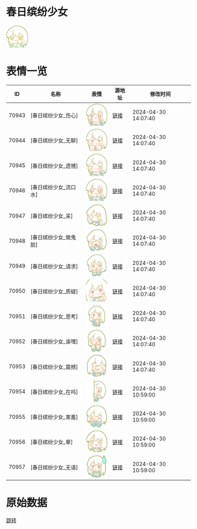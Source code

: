 # 春日缤纷少女

<img src="./cover.png" height="60" alt="cover" />

# 表情一览

|ID|名称|表情|源地址|修改时间|
|----|----|----|----|----|
|70943|[春日缤纷少女_伤心]|<img src="./pic/070943_%5B春日缤纷少女_伤心%5D.png" height="60" alt="伤心"/>|[链接](https://i0.hdslb.com/bfs/garb/122931e2b4ce694926923c47f204c2d35fe77e88.png)|2024-04-30 14:07:40|
|70944|[春日缤纷少女_无聊]|<img src="./pic/070944_%5B春日缤纷少女_无聊%5D.png" height="60" alt="无聊"/>|[链接](https://i0.hdslb.com/bfs/garb/02687466ddad16ac0039374e46ce1611e89a79b8.png)|2024-04-30 14:07:40|
|70945|[春日缤纷少女_遗憾]|<img src="./pic/070945_%5B春日缤纷少女_遗憾%5D.png" height="60" alt="遗憾"/>|[链接](https://i0.hdslb.com/bfs/garb/5ef7b2a0c0162d0330a90ed73ddaac868f46ea5c.png)|2024-04-30 14:07:40|
|70946|[春日缤纷少女_流口水]|<img src="./pic/070946_%5B春日缤纷少女_流口水%5D.png" height="60" alt="流口水"/>|[链接](https://i0.hdslb.com/bfs/garb/5ed1047b944aaf4f97894f00da53cd6122646152.png)|2024-04-30 14:07:40|
|70947|[春日缤纷少女_呆]|<img src="./pic/070947_%5B春日缤纷少女_呆%5D.png" height="60" alt="呆"/>|[链接](https://i0.hdslb.com/bfs/garb/113a3b41db8e2eba03770d4f3ca01d3d03297a08.png)|2024-04-30 14:07:40|
|70948|[春日缤纷少女_做鬼脸]|<img src="./pic/070948_%5B春日缤纷少女_做鬼脸%5D.png" height="60" alt="做鬼脸"/>|[链接](https://i0.hdslb.com/bfs/garb/49bee0cf7e82013309a3598e062514fd769014d8.png)|2024-04-30 14:07:40|
|70949|[春日缤纷少女_请求]|<img src="./pic/070949_%5B春日缤纷少女_请求%5D.png" height="60" alt="请求"/>|[链接](https://i0.hdslb.com/bfs/garb/ea7ab63beba65811d7c79bd8cf348979c9e477fc.png)|2024-04-30 14:07:40|
|70950|[春日缤纷少女_质疑]|<img src="./pic/070950_%5B春日缤纷少女_质疑%5D.png" height="60" alt="质疑"/>|[链接](https://i0.hdslb.com/bfs/garb/07b07d2c062b169a9a420dc26599749db5f36ad8.png)|2024-04-30 14:07:40|
|70951|[春日缤纷少女_思考]|<img src="./pic/070951_%5B春日缤纷少女_思考%5D.png" height="60" alt="思考"/>|[链接](https://i0.hdslb.com/bfs/garb/bf3f2aa8b54c72c6d3bf9d9e508fbdb9899cf49b.png)|2024-04-30 14:07:40|
|70952|[春日缤纷少女_诶嘿]|<img src="./pic/070952_%5B春日缤纷少女_诶嘿%5D.png" height="60" alt="诶嘿"/>|[链接](https://i0.hdslb.com/bfs/garb/098a6b0f4f8e1ac24df49c90f45c1903d83e13ce.png)|2024-04-30 14:07:40|
|70953|[春日缤纷少女_震撼]|<img src="./pic/070953_%5B春日缤纷少女_震撼%5D.png" height="60" alt="震撼"/>|[链接](https://i0.hdslb.com/bfs/garb/0e4c86f362209c8195f3b47a572d37a23c53b9c0.png)|2024-04-30 14:07:40|
|70954|[春日缤纷少女_在吗]|<img src="./pic/070954_%5B春日缤纷少女_在吗%5D.png" height="60" alt="在吗"/>|[链接](https://i0.hdslb.com/bfs/garb/e4c984b4eb440c73a3bbcdc347ff0d47a17e45b2.png)|2024-04-30 10:59:00|
|70955|[春日缤纷少女_害羞]|<img src="./pic/070955_%5B春日缤纷少女_害羞%5D.png" height="60" alt="害羞"/>|[链接](https://i0.hdslb.com/bfs/garb/0011ced6c81f578d22792ddfee49c6ca5140830e.png)|2024-04-30 10:59:00|
|70956|[春日缤纷少女_晕]|<img src="./pic/070956_%5B春日缤纷少女_晕%5D.png" height="60" alt="晕"/>|[链接](https://i0.hdslb.com/bfs/garb/adecea1900902e59675ebb8c717a6f34f9a50569.png)|2024-04-30 10:59:00|
|70957|[春日缤纷少女_无语]|<img src="./pic/070957_%5B春日缤纷少女_无语%5D.png" height="60" alt="无语"/>|[链接](https://i0.hdslb.com/bfs/garb/af1379a33d52dc78436e56f0b0b5d9a5a454f797.png)|2024-04-30 10:59:00|

# 原始数据

[跳转](./raw.json)

